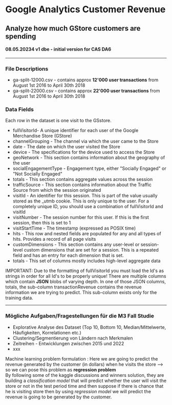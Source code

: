 # Google Analytics Customer Revenue  

Analyze how much GStore customers are spending
---  
#### 08.05.20234 v1 dbe - initial version for CAS DA6
---  


### File Descriptions  
+ ga-split-12000.csv - contains approx **12'000 user transactions** from August 1st 2016 to April 30th 2018
+ ga-split-22000.csv - contains approx **22'000 user transactions** from August 1st 2016 to April 30th 2018

### Data Fields   
Each row in the dataset is one visit to the GSstore. 

+ fullVisitorId- A unique identifier for each user of the Google Merchandise Store (GStore)
+ channelGrouping - The channel via which the user came to the Store
+ date - The date on which the user visited the Store
+ device - The specifications for the device used to access the Store
+ geoNetwork - This section contains information about the geography of the user
+ socialEngagementType - Engagement type, either "Socially Engaged" or "Not Socially Engaged"
+ totals - This section contains aggregate values across the session
+ trafficSource - This section contains information about the Traffic Source from which the session originated
+ visitId - An identifier for this session. This is part of the value usually stored as the _utmb cookie. This is only unique to the user. 
For a completely unique ID, you should use a combination of fullVisitorId and visitId
+ visitNumber - The session number for this user. If this is the first session, then this is set to 1
+ visitStartTime - The timestamp (expressed as POSIX time)
+ hits - This row and nested fields are populated for any and all types of hits. Provides a record of all page visits
+ customDimensions - This section contains any user-level or session-level custom dimensions that are set for a session. 
This is a repeated field and has an entry for each dimension that is set.
+ totals - This set of columns mostly includes high-level aggregate data

IMPORTANT: Due to the formatting of fullVisitorId you must load the Id's as strings in order for all Id's to be properly unique!
There are multiple columns which contain **JSON** blobs of varying depth. In one of those JSON columns, totals, the sub-column transactionRevenue contains the revenue information we are trying to predict. 
This sub-column exists only for the training data.


---   
### Mögliche Aufgaben/Fragestellungen für die M3 Fall Studie    
+ Explorative Analyse des Dataset (Top 10, Bottom 10, Median/Mittelwerte, Häufigkeiten, Korrelationen etc.)
+ Clustering/Segmentierung von Ländern nach Merkmalen
+ Zeitreihen - Entwicklungen zwischen 2015 und 2022
+ xxx  

Machine learning problem formulation :
Here we are going to predict the revenue generated by the customer (in dollars) when he visits the store --> so we can pose this problem as **regression problem**  
By following some of the kaggle discussions and winners solution, they are building a *classification model* that will predict whether the user will visit the store or not in the test period time 
and then suppose if there is chance that he is visiting store then by using *regression model* we will predict the revenue is going to be generated by the customer.

